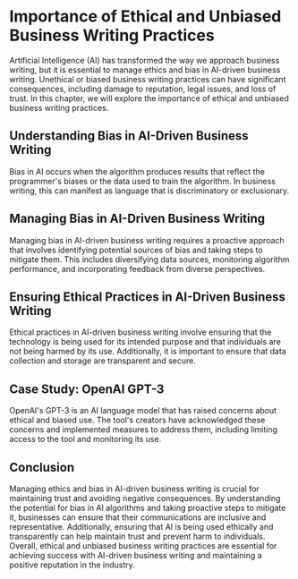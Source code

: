 Importance of Ethical and Unbiased Business Writing Practices
================================================================================================================================

Artificial Intelligence (AI) has transformed the way we approach business writing, but it is essential to manage ethics and bias in AI-driven business writing. Unethical or biased business writing practices can have significant consequences, including damage to reputation, legal issues, and loss of trust. In this chapter, we will explore the importance of ethical and unbiased business writing practices.

Understanding Bias in AI-Driven Business Writing
------------------------------------------------

Bias in AI occurs when the algorithm produces results that reflect the programmer's biases or the data used to train the algorithm. In business writing, this can manifest as language that is discriminatory or exclusionary.

Managing Bias in AI-Driven Business Writing
-------------------------------------------

Managing bias in AI-driven business writing requires a proactive approach that involves identifying potential sources of bias and taking steps to mitigate them. This includes diversifying data sources, monitoring algorithm performance, and incorporating feedback from diverse perspectives.

Ensuring Ethical Practices in AI-Driven Business Writing
--------------------------------------------------------

Ethical practices in AI-driven business writing involve ensuring that the technology is being used for its intended purpose and that individuals are not being harmed by its use. Additionally, it is important to ensure that data collection and storage are transparent and secure.

Case Study: OpenAI GPT-3
------------------------

OpenAI's GPT-3 is an AI language model that has raised concerns about ethical and biased use. The tool's creators have acknowledged these concerns and implemented measures to address them, including limiting access to the tool and monitoring its use.

Conclusion
----------

Managing ethics and bias in AI-driven business writing is crucial for maintaining trust and avoiding negative consequences. By understanding the potential for bias in AI algorithms and taking proactive steps to mitigate it, businesses can ensure that their communications are inclusive and representative. Additionally, ensuring that AI is being used ethically and transparently can help maintain trust and prevent harm to individuals. Overall, ethical and unbiased business writing practices are essential for achieving success with AI-driven business writing and maintaining a positive reputation in the industry.
